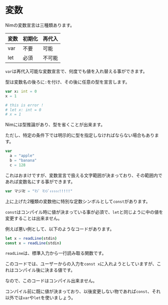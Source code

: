# 変数

Nimの変数宣言は三種類あります。

|変数|初期化|再代入|
|-|-|-|
|var|不要|可能|
|let|必須|不可能|

`var`は再代入可能な変数宣言で、何度でも値を入れ替える事ができます。

型は変数名の後ろに`:`を付け、その後に任意の型を宣言します。

```nim
var x: int = 0
x = 1

# this is error !
# let x: int = 0
# x = 1
```

Nimには型推論があり、型を省くことが出来ます。

ただし、特定の条件下では明示的に型を指定しなければならない場合もあります。

```nim
var
  a = "apple"
  b = "banana"
  c = 128
```

これはおまけですが、変数宣言で扱える文字範囲が決まっており、その範囲内であれば変数名にする事ができます。

```nim
var マジ卍 = "ﾏｼﾞ ﾏﾝｼﾞｨｨｨｨｨ!!!!!"
```

上に上げた2種類の変数他に特別な定数シンボルとして`const`があります。

`const`はコンパイル時に値が決まっている事が必須で、`let`と同じように中の値を変更することは出来ません。

例えば悪い例として、以下のようなコードがあります。

```nim
let x = readLine(stdin)
const x = readLine(stdin)
```

`readLine`は、標準入力から一行読み取る関数です。

このコードでは、ユーザーからの入力を`const x`に入れようとしていますが、これはコンパイル後に決まる値です。

なので、このコードはコンパイル出来ません。

コンパイル前に既に値が決まっており、以後変更しない物であれば`const`、それ以外では`var`や`let`を使いましょう。